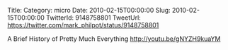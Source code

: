 Title: 
Category: micro
Date: 2010-02-15T00:00:00
Slug: 2010-02-15T00:00:00
TwitterId: 9148758801
TweetUrl: https://twitter.com/mark_philpot/status/9148758801

A Brief History of Pretty Much Everything http://youtu.be/gNYZH9kuaYM